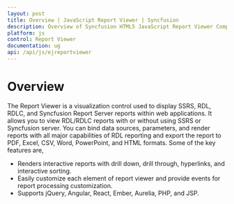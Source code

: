 ```yaml
---
layout: post
title: Overview | JavaScript Report Viewer | Syncfusion
description: Overview of Syncfusion HTML5 JavaScript Report Viewer Component.
platform: js
control: Report Viewer
documentation: ug
api: /api/js/ejreportviewer
---
```


# Overview

The Report Viewer is a visualization control used to display SSRS, RDL, RDLC, and Syncfusion Report Server reports within web applications. It allows you to view RDL/RDLC reports with or without using SSRS or Syncfusion server. You can bind data sources, parameters, and render reports with all major capabilities of RDL reporting and export the report to PDF, Excel, CSV, Word, PowerPoint, and HTML formats. Some of the key features are,

* Renders interactive reports with drill down, drill through, hyperlinks, and interactive sorting. 
* Easily customize each element of report viewer and provide events for report processing customization.
* Supports jQuery, Angular, React, Ember, Aurelia, PHP, and JSP.
